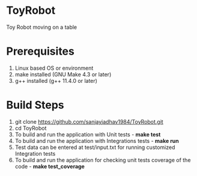 # ToyRobot
Toy Robot moving on a table

# Prerequisites
1. Linux based OS or environment
2. make installed (GNU Make 4.3 or later)
3. g++ installed (g++ 11.4.0 or later)

# Build Steps
1. git clone https://github.com/sanjayjadhav1984/ToyRobot.git
2. cd ToyRobot
3. To build and run the application with Unit tests - **make test**
4. To build and run the application with Integrations tests - **make run**
5. Test data can be entered at test/input.txt for running customized Integration tests
6. To build and run the application for checking unit tests coverage of the code - **make test_coverage**
